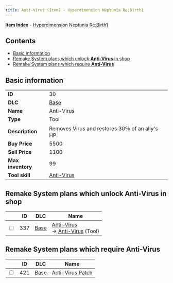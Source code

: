 ```yaml
---
title: Anti-Virus (Item) - Hyperdimension Neptunia Re;Birth1
---
```


[**Item Index**](/neptunia/rb1/item/index.html) - [Hyperdimension Neptunia Re;Birth1](/neptunia/rb1)

## Contents

- [Basic information](#basic-information)
- [Remake System plans which unlock **Anti-Virus** in shop](#remake-system-plans-which-unlock-anti-virus-in-shop)
- [Remake System plans which require **Anti-Virus**](#remake-system-plans-which-require-anti-virus)

## Basic information

|   |   |
| -- | -- |
| **ID** | 30 |
| **DLC** | [Base](/neptunia/rb1/dlc/1-base.html) |
| **Name** | Anti-Virus |
| **Type** | Tool |
| **Description** | Removes Virus and restores 30％ of an ally's HP. |
| **Buy Price** | 5500 |
| **Sell Price** | 1100 |
| **Max inventory** | 99 |
| **Tool skill** | [Anti-Virus](/neptunia/rb1/skill/1-10030-anti-virus.html) |


## Remake System plans which unlock **Anti-Virus** in shop

|    | ID | DLC | Name |
| -- | -- | --- | ---- |
| <input type="checkbox" id="rb1-remake-1-337" class="trackbox" /> | 337 | [Base](/neptunia/rb1/dlc/1-base.html) | [Anti-Virus](/neptunia/rb1/remake/1-337-anti-virus.html)<br /> → [Anti-Virus](/neptunia/rb1/item/1-30-anti-virus.html) (Tool) |


## Remake System plans which require **Anti-Virus**

|    | ID | DLC | Name |
| -- | -- | --- | ---- |
| <input type="checkbox" id="rb1-quest-1-421" class="trackbox" /> | 421 | [Base](/neptunia/rb1/dlc/1-base.html) | [Anti-Virus Patch](/neptunia/rb1/quest/1-421-anti-virus-patch.html) |

